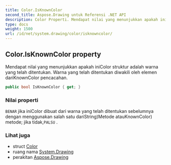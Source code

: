 ```yaml
---
title: Color.IsKnownColor
second_title: Aspose.Drawing untuk Referensi .NET API
description: Color Properti. Mendapat nilai yang menunjukkan apakah iniColor struktur adalah warna yang telah ditentukan. Warna yang telah ditentukan diwakili oleh elemen dariKnownColor pencacahan.
type: docs
weight: 1500
url: /id/net/system.drawing/color/isknowncolor/
---
```

## Color.IsKnownColor property

Mendapat nilai yang menunjukkan apakah iniColor struktur adalah warna yang telah ditentukan. Warna yang telah ditentukan diwakili oleh elemen dariKnownColor pencacahan.

```csharp
public bool IsKnownColor { get; }
```

### Nilai properti

`BENAR` jika iniColor dibuat dari warna yang telah ditentukan sebelumnya dengan menggunakan salah satu dariString)Metode atauKnownColor) metode; jika tidak,`PALSU` .

### Lihat juga

* struct [Color](../)
* ruang nama [System.Drawing](../../color/)
* perakitan [Aspose.Drawing](../../../)



